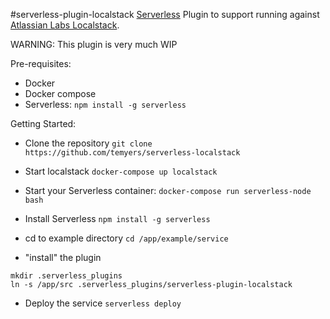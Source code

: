 #serverless-plugin-localstack
[Serverless](https://serverless.com/) Plugin to support running against [Atlassian Labs Localstack](https://github.com/atlassian/localstack).

WARNING: This plugin is very much WIP

Pre-requisites:
* Docker
* Docker compose
* Serverless: `npm install -g serverless`


Getting Started:

* Clone the repository
`git clone https://github.com/temyers/serverless-localstack`

* Start localstack
`docker-compose up localstack`

* Start your Serverless container:
`docker-compose run serverless-node bash`

* Install Serverless
`npm install -g serverless`

* cd to example directory
`cd /app/example/service`

* "install" the plugin
```
mkdir .serverless_plugins
ln -s /app/src .serverless_plugins/serverless-plugin-localstack
```

* Deploy the service
`serverless deploy`
